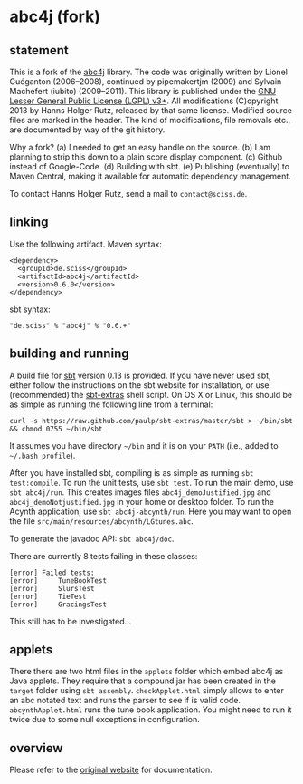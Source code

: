 # abc4j (fork)

## statement

This is a fork of the [abc4j](https://code.google.com/p/abc4j/) library. The code was originally written by Lionel Guéganton (2006–2008), continued by pipemakertjm (2009) and Sylvain Machefert (iubito) (2009–2011). This library is published under the [GNU Lesser General Public License (LGPL) v3+](https://raw.github.com/Sciss/abc4j/master/LICENSE). All modifications (C)opyright 2013 by Hanns Holger Rutz, released by that same license. Modified source files are marked in the header. The kind of modifications, file removals etc., are documented by way of the git history.

Why a fork? (a) I needed to get an easy handle on the source. (b) I am planning to strip this down to a plain score display component. (c) Github instead of Google-Code. (d) Building with sbt. (e) Publishing (eventually) to Maven Central, making it available for automatic dependency management.

To contact Hanns Holger Rutz, send a mail to `contact@sciss.de`.

## linking

Use the following artifact. Maven syntax:

    <dependency>
      <groupId>de.sciss</groupId>
      <artifactId>abc4j</artifactId>
      <version>0.6.0</version>
    </dependency>

sbt syntax:

    "de.sciss" % "abc4j" % "0.6.+"

## building and running

A build file for [sbt](http://www.scala-sbt.org/) version 0.13 is provided. If you have never used sbt, either follow the instructions on the sbt website for installation, or use (recommended) the [sbt-extras](https://github.com/paulp/sbt-extras) shell script. On OS X or Linux, this should be as simple as running the following line from a terminal:

    curl -s https://raw.github.com/paulp/sbt-extras/master/sbt > ~/bin/sbt && chmod 0755 ~/bin/sbt

It assumes you have directory `~/bin` and it is on your `PATH` (i.e., added to `~/.bash_profile`).

After you have installed sbt, compiling is as simple as running `sbt test:compile`. To run the unit tests, use `sbt test`. To run the main demo, use `sbt abc4j/run`. This creates images files `abc4j_demoJustified.jpg` and `abc4j_demoNotjustified.jpg` in your home or desktop folder. To run the Acynth application, use `sbt abc4j-abcynth/run`. Here you may want to open the file `src/main/resources/abcynth/LGtunes.abc`.

To generate the javadoc API: `sbt abc4j/doc`.

There are currently 8 tests failing in these classes:

    [error] Failed tests:
    [error] 	TuneBookTest
    [error] 	SlursTest
    [error] 	TieTest
    [error] 	GracingsTest

This still has to be investigated...

## applets

There there are two html files in the `applets` folder which embed abc4j as Java applets. They require that a compound jar has been created in the `target` folder using `sbt assembly`. `checkApplet.html` simply allows to enter an abc notated text and runs the parser to see if is valid code. `abcynthApplet.html` runs the tune book application. You might need to run it twice due to some null exceptions in configuration.

## overview

Please refer to the [original website](https://code.google.com/p/abc4j/) for documentation.
